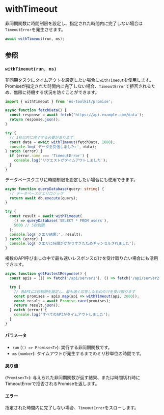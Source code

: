 # withTimeout

非同期関数に時間制限を設定し、指定された時間内に完了しない場合は`TimeoutError`を発生させます。

```typescript
await withTimeout(run, ms);
```

## 参照

### `withTimeout(run, ms)`

非同期タスクにタイムアウトを設定したい場合に`withTimeout`を使用します。Promiseが指定された時間内に完了しない場合、`TimeoutError`で拒否されるため、無限に待機する状況を防ぐことができます。

```typescript
import { withTimeout } from 'es-toolkit/promise';

async function fetchData() {
  const response = await fetch('https://api.example.com/data');
  return response.json();
}

try {
  // 1秒以内に完了する必要があります
  const data = await withTimeout(fetchData, 1000);
  console.log('データを受信しました:', data);
} catch (error) {
  if (error.name === 'TimeoutError') {
    console.log('リクエストがタイムアウトしました');
  }
}
```

データベースクエリに時間制限を設定したい場合にも使用できます。

```typescript
async function queryDatabase(query: string) {
  // データベースクエリロジック
  return await db.execute(query);
}

try {
  const result = await withTimeout(
    () => queryDatabase('SELECT * FROM users'),
    5000 // 5秒制限
  );
  console.log('クエリ結果:', result);
} catch (error) {
  console.log('クエリに時間がかかりすぎたためキャンセルされました');
}
```

複数のAPI呼び出しの中で最も速いレスポンスだけを受け取りたい場合にも活用できます。

```typescript
async function getFastestResponse() {
  const apis = [() => fetch('/api/server1'), () => fetch('/api/server2'), () => fetch('/api/server3')];

  try {
    // 各APIに2秒制限を設定し、最も速く応答したものだけを受け取ります
    const promises = apis.map(api => withTimeout(api, 2000));
    const result = await Promise.race(promises);
    return result.json();
  } catch (error) {
    console.log('すべてのAPIがタイムアウトしました');
  }
}
```

#### パラメータ

- `run` (`() => Promise<T>`): 実行する非同期関数です。
- `ms` (`number`): タイムアウトが発生するまでのミリ秒単位の時間です。

#### 戻り値

(`Promise<T>`): 与えられた非同期関数が返す結果、または時間切れ時にTimeoutErrorで拒否されるPromiseを返します。

#### エラー

指定された時間内に完了しない場合、`TimeoutError`をスローします。
